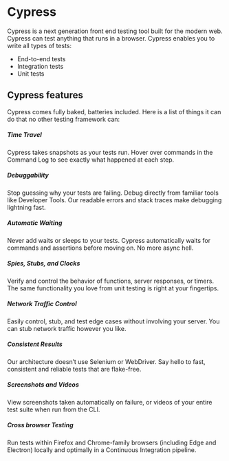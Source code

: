 # Cypress

Cypress is a next generation front end testing tool built for the modern web.
Cypress can test anything that runs in a browser.
Cypress enables you to write all types of tests:
  - End-to-end tests
  - Integration tests
  - Unit tests

## Cypress features
Cypress comes fully baked, batteries included. Here is a list of things it can do that no other testing framework can:

##### Time Travel 
Cypress takes snapshots as your tests run. Hover over commands in the Command Log to see exactly what happened at each step.
##### Debuggability
Stop guessing why your tests are failing. Debug directly from familiar tools like Developer Tools. Our readable errors and stack traces make debugging lightning fast.
##### Automatic Waiting 
Never add waits or sleeps to your tests. Cypress automatically waits for commands and assertions before moving on. No more async hell.
##### Spies, Stubs, and Clocks
Verify and control the behavior of functions, server responses, or timers. The same functionality you love from unit testing is right at your fingertips.
##### Network Traffic Control
Easily control, stub, and test edge cases without involving your server. You can stub network traffic however you like.
##### Consistent Results 
Our architecture doesn’t use Selenium or WebDriver. Say hello to fast, consistent and reliable tests that are flake-free.
##### Screenshots and Videos
View screenshots taken automatically on failure, or videos of your entire test suite when run from the CLI.
##### Cross browser Testing
Run tests within Firefox and Chrome-family browsers (including Edge and Electron) locally and optimally in a Continuous Integration pipeline.
